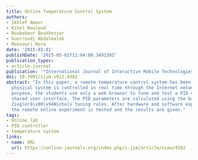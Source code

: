```yaml
---
title: Online Temperature Control System
authors:
- Ikhlef Ameur
- Kihel Mouloud
- Boubekeur Boukhezzar
- Guerroudj Abdelmalek
- Mansouri Nora
date: '2015-03-01'
publishDate: '2025-05-02T11:04:08.349130Z'
publication_types:
- article-journal
publication: '*International Journal of Interactive Mobile Technologies (iJIM)*'
doi: 10.3991/ijim.v9i2.4382
abstract: "In this paper, a remote temperature control system has been proposed. The
  physical system is controlled in real time through the Internet network. For educational
  purpose, the students use only a web browser to tune and test a PID controller via
  shared user interface. The PID parameters are calculated using the basic experimental
  Zieglerâ\x80\x94Nichols tuning rules. After hardware and software experiment description,
  the remote online experiment is tested and the results are given."
tags:
- Online lab
- PID controller
- temperature system
links:
- name: URL
  url: https://online-journals.org/index.php/i-jim/article/view/4382
---
```


